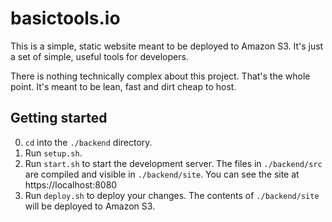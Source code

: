 # basictools.io

This is a simple, static website meant to be deployed to Amazon S3. It's just a set of simple, useful tools for developers.

There is nothing technically complex about this project. That's the whole point. It's meant to be lean, fast and dirt cheap to host.

## Getting started

0. `cd` into the `./backend` directory.
1. Run `setup.sh`.
2. Run `start.sh` to start the development server. The files in `./backend/src` are compiled and visible in `./backend/site`. You can see the site at https://localhost:8080
3. Run `deploy.sh` to deploy your changes. The contents of `./backend/site` will be deployed to Amazon S3.